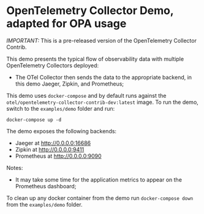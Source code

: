 # OpenTelemetry Collector Demo, adapted for OPA usage

*IMPORTANT:* This is a pre-released version of the OpenTelemetry Collector Contrib.

This demo presents the typical flow of observability data with multiple
OpenTelemetry Collectors deployed:

- The OTel Collector then sends the data to the appropriate backend, in this demo
 Jaeger, Zipkin, and Prometheus;

This demo uses `docker-compose` and by default runs against the 
`otel/opentelemetry-collector-contrib-dev:latest` image. To run the demo, switch
to the `examples/demo` folder and run:

```shell
docker-compose up -d
```

The demo exposes the following backends:

- Jaeger at http://0.0.0.0:16686
- Zipkin at http://0.0.0.0:9411
- Prometheus at http://0.0.0.0:9090 

Notes:

- It may take some time for the application metrics to appear on the Prometheus
 dashboard;

To clean up any docker container from the demo run `docker-compose down` from 
the `examples/demo` folder.

